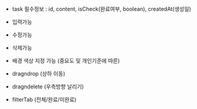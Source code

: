 - task 필수정보 : id, content, isCheck(완료여부, boolean), createdAt(생성일)

- 입력가능
- 수정가능
- 삭제가능

- 배경 색상 지정 가능 (중요도 및 개인기준에 따른)
- dragndrop (상하 이동)
- dragndelete (우측방향 날리기)
- filterTab (전체/완료/미완료)
